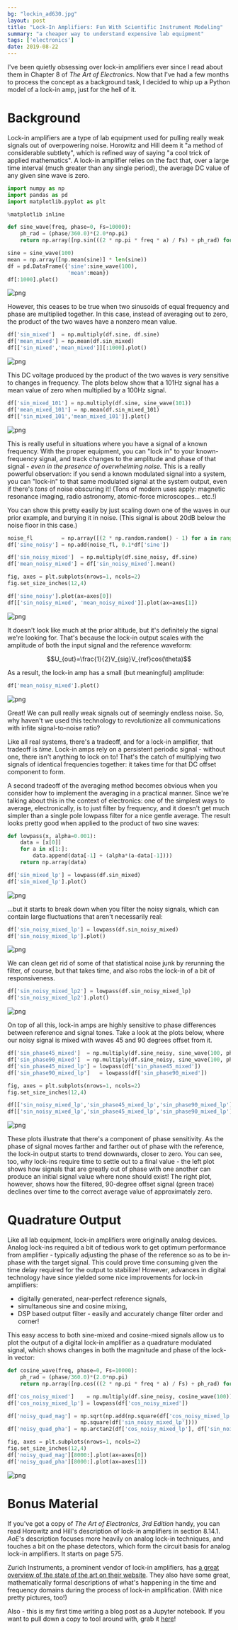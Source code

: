 ```yaml
---
bg: "lockin_ad630.jpg"
layout: post
title: "Lock-In Amplifiers: Fun With Scientific Instrument Modeling"
summary: "a cheaper way to understand expensive lab equipment"
tags: ['electronics']
date: 2019-08-22
---
```


I've been quietly obsessing over lock-in amplifiers ever since I read about them in Chapter 8 of *The Art of Electronics*. Now that I've had a few months to process the concept as a background task, I decided to whip up a Python model of a lock-in amp, just for the hell of it. 

# Background

Lock-in amplifiers are a type of lab equipment used for pulling really weak signals out of overpowering noise. Horowitz and Hill deem it "a method of considerable subtlety", which is refined way of saying "a cool trick of applied mathematics". A lock-in amplifier relies on the fact that, over a large time interval (much greater than any single period), the average DC value of any given sine wave is zero. 


```python
import numpy as np
import pandas as pd
import matplotlib.pyplot as plt

%matplotlib inline

def sine_wave(freq, phase=0, Fs=10000):
    ph_rad = (phase/360.0)*(2.0*np.pi)
    return np.array([np.sin(((2 * np.pi * freq * a) / Fs) + ph_rad) for a in range(Fs)])

sine = sine_wave(100)
mean = np.array([np.mean(sine)] * len(sine))
df = pd.DataFrame({'sine':sine_wave(100), 
                   'mean':mean})
df[:1000].plot()
```

![png](/assets/images/output_1_1.png)

However, this ceases to be true when two sinusoids of equal frequency and phase are multiplied together. In this case, instead of averaging out to zero, the product of the two waves have a nonzero mean value.


```python
df['sin_mixed']  = np.multiply(df.sine, df.sine)
df['mean_mixed'] = np.mean(df.sin_mixed)
df[['sin_mixed','mean_mixed']][:1000].plot()
```

![png](/assets/images/output_3_1.png)

This DC voltage produced by the product of the two waves is *very* sensitive to changes in frequency. The plots below show that a 101Hz signal has a mean value of zero when multiplied by a 100Hz signal. 


```python
df['sin_mixed_101'] = np.multiply(df.sine, sine_wave(101))
df['mean_mixed_101'] = np.mean(df.sin_mixed_101)
df[['sin_mixed_101','mean_mixed_101']].plot()
```

![png](/assets/images/output_5_1.png)


This is really useful in situations where you have a signal of a known frequency. With the proper equipment, you can "lock in" to your known-frequency signal, and track changes to the amplitude and phase of that signal - *even in the presence of overwhelming noise.* This is a really powerful observation: if you send a known modulated signal into a system, you can "lock-in" to that same modulated signal at the system output, even if there's *tons* of noise obscuring it! (Tons of modern uses apply: magnetic resonance imaging, radio astronomy, atomic-force microscopes... etc.!)

You can show this pretty easily by just scaling down one of the waves in our prior example, and burying it in noise. (This signal is about 20dB below the noise floor in this case.)


```python
noise_fl         = np.array([(2 * np.random.random() - 1) for a in range(10000)])
df['sine_noisy'] = np.add(noise_fl, 0.1*df['sine'])

df['sin_noisy_mixed']  = np.multiply(df.sine_noisy, df.sine)
df['mean_noisy_mixed'] = df['sin_noisy_mixed'].mean()

fig, axes = plt.subplots(nrows=1, ncols=2)
fig.set_size_inches(12,4)

df['sine_noisy'].plot(ax=axes[0])
df[['sin_noisy_mixed', 'mean_noisy_mixed']].plot(ax=axes[1])
```

![png](/assets/images/output_7_1.png)


It doesn't look like much at the prior altitude, but it's definitely the signal we're looking for. That's because the lock-in output scales with the amplitude of both the input signal and the reference waveform:

$$U_{out}=\frac{1}{2}V_{sig}V_{ref}cos(\theta)$$

As a result, the lock-in amp has a small (but meaningful) amplitude:


```python
df['mean_noisy_mixed'].plot()
```

![png](/assets/images/output_9_1.png)


Great! We can pull really weak signals out of seemingly endless noise. So, why haven't we used this technology to revolutionize all communications with infite signal-to-noise ratio? 

Like all real systems, there's a tradeoff, and for a lock-in amplifier, that tradeoff is *time*. Lock-in amps rely on a persistent periodic signal - without one, there isn't anything to lock on to! That's the catch of multiplying two signals of identical frequencies together: it takes time for that DC offset component to form. 

A second tradeoff of the averaging method becomes obvious when you consider how to implement the averaging in a practical manner. Since we're talking about this in the context of electronics: one of the simplest ways to average, electronically, is to just filter by frequency, and it doesn't get much simpler than a single pole lowpass filter for a nice gentle average. The result looks pretty good when applied to the product of two sine waves:


```python
def lowpass(x, alpha=0.001):
    data = [x[0]]
    for a in x[1:]:
        data.append(data[-1] + (alpha*(a-data[-1])))
    return np.array(data)

df['sin_mixed_lp'] = lowpass(df.sin_mixed)
df['sin_mixed_lp'].plot()
```

![png](/assets/images/output_11_1.png)


...but it starts to break down when you filter the noisy signals, which can contain large fluctuations that aren't necessarily real:


```python
df['sin_noisy_mixed_lp'] = lowpass(df.sin_noisy_mixed)
df['sin_noisy_mixed_lp'].plot()
```

![png](/assets/images/output_13_1.png)


We can clean get rid of some of that statistical noise junk by rerunning the filter, of course, but that takes time, and also robs the lock-in of a bit of responsiveness. 


```python
df['sin_noisy_mixed_lp2'] = lowpass(df.sin_noisy_mixed_lp)
df['sin_noisy_mixed_lp2'].plot()
```

![png](/assets/images/output_15_1.png)


On top of all this, lock-in amps are highly sensitive to phase differences between reference and signal tones. Take a look at the plots below, where our noisy signal is mixed with waves 45 and 90 degrees offset from it.


```python
df['sin_phase45_mixed']  = np.multiply(df.sine_noisy, sine_wave(100, phase=45))
df['sin_phase90_mixed']  = np.multiply(df.sine_noisy, sine_wave(100, phase=90))
df['sin_phase45_mixed_lp'] = lowpass(df['sin_phase45_mixed'])
df['sin_phase90_mixed_lp']   = lowpass(df['sin_phase90_mixed'])

fig, axes = plt.subplots(nrows=1, ncols=2)
fig.set_size_inches(12,4)

df[['sin_noisy_mixed_lp','sin_phase45_mixed_lp','sin_phase90_mixed_lp']].plot(ax=axes[0])
df[['sin_noisy_mixed_lp','sin_phase45_mixed_lp','sin_phase90_mixed_lp']][6000:].plot(ax=axes[1])
```

![png](/assets/images/output_17_1.png)


These plots illustrate that there's a component of phase sensitivity. As the phase of signal moves farther and farther out of phase with the reference, the lock-in output starts to trend downwards, closer to zero. You can see, too, why lock-ins require time to settle out to a final value - the left plot shows how signals that are greatly out of phase with one another can produce an initial signal value where none should exist! The right plot, however, shows how the filtered, 90-degree offset signal (green trace) declines over time to the correct average value of approximately zero. 

# Quadrature Output

Like all lab equipment, lock-in amplifiers were originally analog devices. Analog lock-ins required a bit of tedious work to get optimum performance from amplifier - typically adjusting the phase of the reference so as to be in-phase with the target signal. This could prove time consuming given the time delay required for the output to stabilize! However, advances in digital technology have since yielded some nice improvements for lock-in amplifiers: 

* digitally generated, near-perfect reference signals,
* simultaneous sine and cosine mixing,
* DSP based output filter - easily and accurately change filter order and corner!

This easy access to both sine-mixed and cosine-mixed signals allow us to plot the output of a digital lock-in amplifier as a quadrature modulated signal, which shows changes in both the magnitude and phase of the lock-in vector:


```python
def cosine_wave(freq, phase=0, Fs=10000):
    ph_rad = (phase/360.0)*(2.0*np.pi)
    return np.array([np.cos(((2 * np.pi * freq * a) / Fs) + ph_rad) for a in range(Fs)])

df['cos_noisy_mixed']    = np.multiply(df.sine_noisy, cosine_wave(100))
df['cos_noisy_mixed_lp'] = lowpass(df['cos_noisy_mixed'])

df['noisy_quad_mag'] = np.sqrt(np.add(np.square(df['cos_noisy_mixed_lp']),
                       np.square(df['sin_noisy_mixed_lp'])))
df['noisy_quad_pha'] = np.arctan2(df['cos_noisy_mixed_lp'], df['sin_noisy_mixed_lp'])

fig, axes = plt.subplots(nrows=1, ncols=2)
fig.set_size_inches(12,4)
df['noisy_quad_mag'][8000:].plot(ax=axes[0])
df['noisy_quad_pha'][8000:].plot(ax=axes[1])
```

![png](/assets/images/output_20_1.png)


# Bonus Material

If you've got a copy of *The Art of Electronics, 3rd Edition* handy, you can read Horowitz and Hill's description of lock-in amplifiers in section 8.14.1. *AoE*'s description focuses more heavily on analog lock-in techniques, and touches a bit on the phase detectors, which form the circuit basis for analog lock-in amplifiers. It starts on page 575. 

Zurich Instruments, a prominent vendor of lock-in amplifiers, has [a great overview of the state of the art on their website](https://www.zhinst.com/applications/principles-of-lock-in-detection). They also have some great, mathematically formal descriptions of what's happening in the time and frequency domains during the process of lock-in amplification. (With nice pretty pictures, too!) 

Also - this is my first time writing a blog post as a Jupyter notebook. If you want to pull down a copy to tool around with, grab it [here](/assets/lockin_amp_simulation.ipynb)!
